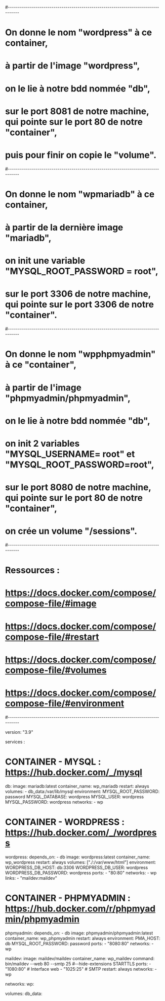 #-----------------------------------------------------------------------------------
# On donne le nom "wordpress" à ce container,
# à partir de l'image "wordpress",
# on le lie à notre bdd nommée "db",
# sur le port 8081 de notre machine, qui pointe sur le port 80 de notre "container",
# puis pour finir on copie le "volume".
#-----------------------------------------------------------------------------------
# On donne le nom "wpmariadb" à ce container,
# à partir de la dernière image "mariadb",
# on init une variable "MYSQL_ROOT_PASSWORD = root",
# sur le port 3306 de notre machine, qui pointe sur le port 3306 de notre "container".
#-----------------------------------------------------------------------------------
# On donne le nom "wpphpmyadmin" à ce "container",
# à partir de l'image "phpmyadmin/phpmyadmin",
# on le lie à notre bdd nommée "db",
# on init 2 variables "MYSQL_USERNAME= root" et "MYSQL_ROOT_PASSWORD=root",
# sur le port 8080 de notre machine, qui pointe sur le port 80 de notre "container",
# on crée un volume "/sessions".
#-----------------------------------------------------------------------------------
# Ressources :
# https://docs.docker.com/compose/compose-file/#image
# https://docs.docker.com/compose/compose-file/#restart
# https://docs.docker.com/compose/compose-file/#volumes
# https://docs.docker.com/compose/compose-file/#environment
#-----------------------------------------------------------------------------------

version: "3.9"

services :

  # CONTAINER - MYSQL : https://hub.docker.com/_/mysql
  db:
    image: mariadb:latest
    container_name: wp_mariadb
    restart: always
    volumes:
      - db_data:/var/lib/mysql
    environment:
      MYSQL_ROOT_PASSWORD: password
      MYSQL_DATABASE: wordpress
      MYSQL_USER: wordpress
      MYSQL_PASSWORD: wordpress
    networks:
      - wp

  # CONTAINER - WORDPRESS : https://hub.docker.com/_/wordpress
  wordpress:
    depends_on:
      - db
    image: wordpress:latest
    container_name: wp_wordpress
    restart: always
    volumes: ["./:/var/www/html"]
    environment:
      WORDPRESS_DB_HOST: db:3306
      WORDPRESS_DB_USER: wordpress
      WORDPRESS_DB_PASSWORD: wordpress
    ports:
      - "80:80"
    networks:
      - wp
    links:
      - "maildev:maildev"

  # CONTAINER - PHPMYADMIN : https://hub.docker.com/r/phpmyadmin/phpmyadmin
  phpmyadmin:
    depends_on:
      - db
    image: phpmyadmin/phpmyadmin:latest
    container_name: wp_phpmyadmin
    restart: always
    environment:
      PMA_HOST: db
      MYSQL_ROOT_PASSWORD: password
    ports:
      - "8080:80"
    networks:
      - wp

  maildev:
    image: maildev/maildev
    container_name: wp_maildev
    command: bin/maildev --web 80 --smtp 25 #--hide-extensions STARTTLS
    ports:
       - "1080:80"  # Interface web
       - "1025:25"  # SMTP
    restart: always
    networks:
      - wp

networks:
  wp:

volumes:
  db_data:
